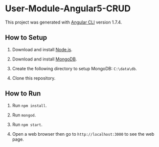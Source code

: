 # User-Module-Angular5-CRUD

This project was generated with [Angular CLI](https://github.com/angular/angular-cli) version 1.7.4.

## How to Setup

1. Download and install [Node.js](https://nodejs.org/en/).

2. Download and install [MongoDB](https://www.mongodb.com/download-center?jmp=nav#community).

3. Create the following directory to setup MongoDB: `C:\data\db`.

4. Clone this repository.

## How to Run

1. Run `npm install`.

2. Run `mongod`.

3. Run `npm start`.

4. Open a web browser then go to `http://localhost:3000` to see the web page.
